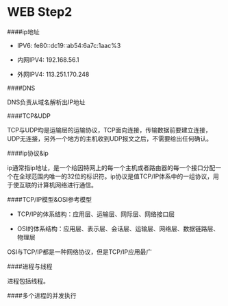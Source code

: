 # WEB Step2

####ip地址

- IPV6: fe80::dc19::ab54:6a7c:1aac%3

- 内网IPV4: 192.168.56.1

- 外网IPV4: 113.251.170.248

####DNS

DNS负责从域名解析出IP地址

####TCP&UDP

TCP与UDP均是运输层的运输协议，TCP面向连接，传输数据前要建立连接，UDP无连接，另外一个地方的主机收到UDP报文之后，不需要给出任何确认。

####ip协议&ip

ip通常指ip地址，是一个给因特网上的每一个主机或者路由器的每一个接口分配一个在全球范围内唯一的32位的标识符。ip协议是值TCP/IP体系中的一组协议，用于使互联的计算机网络进行通信。

####TCP/IP模型&OSI参考模型
- TCP/IP的体系结构：应用层、运输层、网际层、网络接口层

- OSI的体系结构：应用层、表示层、会话层、运输层、网络层、数据链路层、物理层

OSI与TCP/IP都是一种网络协议，但是TCP/IP应用最广

####进程与线程

进程包括线程。

####多个进程的并发执行

